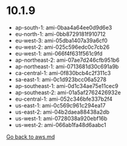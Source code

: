 
 # 10.1.9
- ap-south-1: ami-0baa4a64ee0d9d6e3
- eu-north-1: ami-0bb8729181f910712
- eu-west-3: ami-05dba1407a39a6cf0
- eu-west-2: ami-025c596edc0c7cb26
- eu-west-1: ami-066f4f631f561c9fd
- ap-northeast-2: ami-07ae7d246cfb951b6
- ap-northeast-1: ami-0713681d30c691a9b
- ca-central-1: ami-0f830bcb4c2f311c3
- sa-east-1: ami-0c1d923bcc06a5278
- ap-southeast-1: ami-0d1c34ae75e11cec9
- ap-southeast-2: ami-01a5af2762426932e
- eu-central-1: ami-052c346bfe337b2f4
- us-east-1: ami-0c569c961c294ea17
- us-east-2: ami-04b2daea88438a2db
- us-west-1: ami-0728038a920ebf16b
- us-west-2: ami-066ab1fa48d6aabc1

[Go back to aws.md](../../aws.md) 

